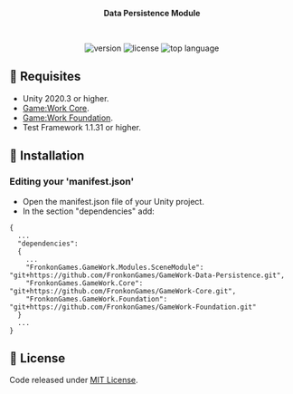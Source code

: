 <p align="center"><b>Data Persistence Module</b></p>
<br>
<p align="center">
  <a style="text-decoration:none">
    <img src="https://img.shields.io/github/package-json/v/FronkonGames/GameWork-Data-Persistence?style=flat-square" alt="version" />
  </a>  
  <a style="text-decoration:none">
    <img src="https://img.shields.io/github/license/FronkonGames/GameWork-Data-Persistence?style=flat-square" alt="license" />
  </a>
  <a style="text-decoration:none">
    <img src="https://img.shields.io/github/languages/top/FronkonGames/GameWork-Data-Persistence?style=flat-square" alt="top language" />
  </a>
</p>

## 🔧 Requisites

- Unity 2020.3 or higher.
- [Game:Work Core](https://github.com/FronkonGames/GameWork-Core).
- [Game:Work Foundation](https://github.com/FronkonGames/GameWork-Foundation).
- Test Framework 1.1.31 or higher.

## 🚀 Installation

### Editing your 'manifest.json'

- Open the manifest.json file of your Unity project.
- In the section "dependencies" add:

```
{
  ...
  "dependencies":
  {
    ...
    "FronkonGames.GameWork.Modules.SceneModule": "git+https://github.com/FronkonGames/GameWork-Data-Persistence.git",
    "FronkonGames.GameWork.Core": "git+https://github.com/FronkonGames/GameWork-Core.git",
    "FronkonGames.GameWork.Foundation": "git+https://github.com/FronkonGames/GameWork-Foundation.git"
  }
  ...
}
```

## 📜 License

Code released under [MIT License](https://github.com/FronkonGames/GameWork-Scene-Module/blob/main/LICENSE).